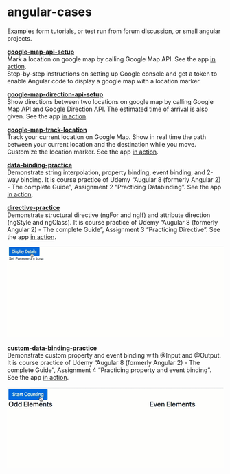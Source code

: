 # angular-cases
Examples form tutorials, or test run from forum discussion, or small angular projects.

**[google-map-api-setup](./google-map-api-setup)**\
Mark a location on google map by calling Google Map API. See the app [in action](https://map-api-setup.firebaseapp.com/).\
Step-by-step instructions on setting up Google console and get a token to enable Angular code to display a google map with a location marker.

**[google-map-direction-api-setup](./google-map-direction-api-setup)**\
Show directions between two locations on google map by calling Google Map API and Google Direction API. The estimated time of arrival is also given. See the app [in action](https://map-direction-api-setup.firebaseapp.com/).

**[google-map-track-location](./google-map-track-location)**\
Track your current location on Google Map. Show in real time the path between your current location and the destination while you move. Customize the location marker. See the app [in action](https://map-track-location.firebaseapp.com/).

**[data-binding-practice](./data-binding-practice)**\
Demonstrate string interpolation, property binding, event binding, and 2-way binding. It is course practice of Udemy “Augular 8 (formerly Angular 2) - The complete Guide”, Assignment 2 “Practicing Databinding”. See the app [in action](https://data-binding-practice.firebaseapp.com/).

**[directive-practice](./directive-practice)**\
Demonstrate structural directive (ngFor and ngIf) and attribute direction (ngStyle and ngClass). It is course practice of Udemy “Augular 8 (formerly Angular 2) - The complete Guide”, Assignment 3 “Practicing Directive”. See the app [in action](https://directive-practice.firebaseapp.com/).
<center><img src="directive-practice/demo.gif" width="600px"></center>

**[custom-data-binding-practice](./custom-data-binding-practice)**\
Demonstrate custom property and event binding with @Input and @Output. It is course practice of Udemy “Augular 8 (formerly Angular 2) - The complete Guide”, Assignment 4 “Practicing property and event binding”. See the app [in action](https://custom-databinding-practice.firebaseapp.com/).
<center><img src="custom-data-binding-practice/demo.gif" width="600px"></center>